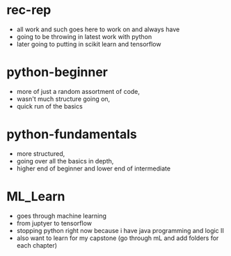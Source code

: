 # rec-rep
- all work and such goes here to work on and always have
- going to be throwing in latest work with python
- later going to putting in scikit learn and tensorflow
# python-beginner
- more of just a random assortment of code, 
- wasn't much structure going on, 
- quick run of the basics
# python-fundamentals
- more structured, 
- going over all the basics in depth, 
- higher end of beginner and lower end of intermediate
# ML_Learn
- goes through machine learning
- from juptyer to tensorflow
- stopping python right now because i have java programming and logic II
- also want to learn for my capstone
(go through mL and add folders for each chapter)
